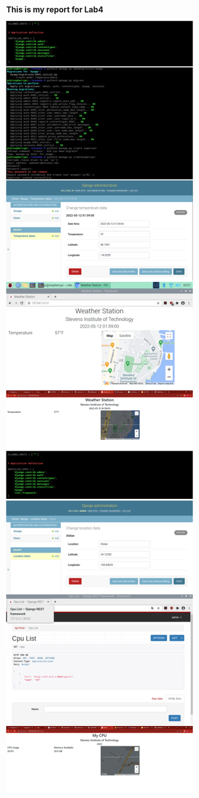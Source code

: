 ## This is my report for Lab4
![](/media/Lab4_1.PNG)
![](/media/Lab4_2.PNG)
![](/media/Lab4_3.PNG)
![](/media/Lab4_4.PNG)
![](/media/Lab4_5.PNG)
![](/media/Lab4_6.PNG)
![](/media/Lab4_7.PNG)
![](/media/Lab4_8.PNG)
![](/media/Lab4_9.PNG)
